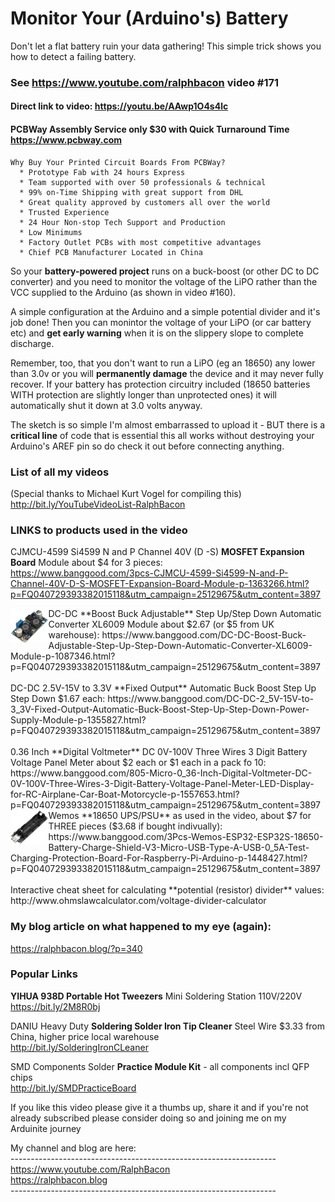 # Monitor Your (Arduino's) Battery
Don't let a flat battery ruin your data gathering! This simple trick shows you how to detect a failing battery.

### See https://www.youtube.com/ralphbacon video #171
#### Direct link to video: https://youtu.be/AAwp1O4s4lc

#### PCBWay Assembly Service only $30 with Quick Turnaround Time https://www.pcbway.com
```
Why Buy Your Printed Circuit Boards From PCBWay?  
  * Prototype Fab with 24 hours Express  
  * Team supported with over 50 professionals & technical  
  * 99% on-Time Shipping with great support from DHL  
  * Great quality approved by customers all over the world  
  * Trusted Experience  
  * 24 Hour Non-stop Tech Support and Production  
  * Low Minimums  
  * Factory Outlet PCBs with most competitive advantages  
  * Chief PCB Manufacturer Located in China 
```
So your **battery-powered project** runs on a buck-boost (or other DC to DC converter) and you need to monitor the voltage of the LiPO rather than the VCC supplied to the Arduino (as shown in video #160).  

A simple configuration at the Arduino and a simple potential divider and it's job done! Then you can monintor the voltage of your LiPO (or car battery etc) and **get early warning** when it is on the slippery slope to complete discharge.  

Remember, too, that you don't want to run a LiPO (eg an 18650) any lower than 3.0v or you will **permanently damage** the device and it may never fully recover. If your battery has protection circuitry included (18650 batteries WITH protection are slightly longer than unprotected ones) it will automatically shut it down at 3.0 volts anyway.  

The sketch is so simple I'm almost embarrassed to upload it - BUT there is a **critical line** of code that is essential this all works without destroying your Arduino's AREF pin so do check it out before connecting anything.  

### List of all my videos  
(Special thanks to Michael Kurt Vogel for compiling this)  
http://bit.ly/YouTubeVideoList-RalphBacon  

### LINKS to products used in the video  

CJMCU-4599 Si4599 N and P Channel 40V (D -S) **MOSFET Expansion Board** Module about $4 for 3 pieces:  
https://www.banggood.com/3pcs-CJMCU-4599-Si4599-N-and-P-Channel-40V-D-S-MOSFET-Expansion-Board-Module-p-1363266.html?p=FQ040729393382015118&utm_campaign=25129675&utm_content=3897

<img src="/images/DC-DC-Adjustable-Up_Down_Auto.JPG" width="12%" align="left">
DC-DC **Boost Buck Adjustable** Step Up/Step Down Automatic Converter XL6009 Module about $2.67 (or $5 from UK warehouse):  
https://www.banggood.com/DC-DC-Boost-Buck-Adjustable-Step-Up-Step-Down-Automatic-Converter-XL6009-Module-p-1087346.html?p=FQ040729393382015118&utm_campaign=25129675&utm_content=3897
<br>
<br>
DC-DC 2.5V-15V to 3.3V **Fixed Output** Automatic Buck Boost Step Up Step Down $1.67 each:  
https://www.banggood.com/DC-DC-2_5V-15V-to-3_3V-Fixed-Output-Automatic-Buck-Boost-Step-Up-Step-Down-Power-Supply-Module-p-1355827.html?p=FQ040729393382015118&utm_campaign=25129675&utm_content=3897  
<br>
<br>
0.36 Inch **Digital Voltmeter** DC 0V-100V Three Wires 3 Digit Battery Voltage Panel Meter about $2 each or $1 each in a pack fo 10:  
https://www.banggood.com/805-Micro-0_36-Inch-Digital-Voltmeter-DC-0V-100V-Three-Wires-3-Digit-Battery-Voltage-Panel-Meter-LED-Display-for-RC-Airplane-Car-Boat-Motorcycle-p-1557653.html?p=FQ040729393382015118&utm_campaign=25129675&utm_content=3897  

<img src="/images/Wemos_18650_UPS.JPG" width="12%" align="left">
Wemos **18650 UPS/PSU** as used in the video, about $7 for THREE pieces ($3.68 if bought indivually):  
https://www.banggood.com/3Pcs-Wemos-ESP32-ESP32S-18650-Battery-Charge-Shield-V3-Micro-USB-Type-A-USB-0_5A-Test-Charging-Protection-Board-For-Raspberry-Pi-Arduino-p-1448427.html?p=FQ040729393382015118&utm_campaign=25129675&utm_content=3897  
<br>
<br>
Interactive cheat sheet for calculating **potential (resistor) divider** values:  
http://www.ohmslawcalculator.com/voltage-divider-calculator  

### My blog article on what happened to my eye (again):  
https://ralphbacon.blog/?p=340  

### Popular Links  

**YIHUA 938D Portable Hot Tweezers** Mini Soldering Station 110V/220V    
https://bit.ly/2M8R0bj  

DANIU Heavy Duty **Soldering Solder Iron Tip Cleaner** Steel Wire $3.33 from China, higher price local warehouse  
http://bit.ly/SolderingIronCLeaner

SMD Components Solder **Practice Module Kit** - all components incl QFP chips  
http://bit.ly/SMDPracticeBoard

If you like this video please give it a thumbs up, share it and if you're not already subscribed please consider doing so and joining me on my Arduinite journey  

My channel and blog are here:  
\------------------------------------------------------------------  
https://www.youtube.com/RalphBacon  
https://ralphbacon.blog  
\------------------------------------------------------------------
